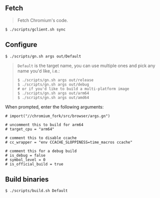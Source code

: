 ## Fetch

> Fetch Chromium's code.

```console
$ ./scripts/gclient.sh sync
```

## Configure

```console
$ ./scripts/gn.sh args out/Default
```

> `Default` is the target name, you can use multiple ones and pick any name you'd like, i.e.:
>
> ```console
> $ ./scripts/gn.sh args out/release
> $ ./scripts/gn.sh args out/debug
> # or if you'd like to build a multi-platform image
> $ ./scripts/gn.sh args out/arm64
> $ ./scripts/gn.sh args out/amd64
> ```

When prompted, enter the following arguments:

```gn
# import("//chromium_fork/src/browser/args.gn")

# uncomment this to build for arm64
# target_cpu = "arm64"

# comment this to disable ccache
# cc_wrapper = "env CCACHE_SLOPPINESS=time_macros ccache"

# comment this for a debug build
# is_debug = false
# symbol_level = 0
# is_official_build = true
```

## Build binaries

```console
$ ./scripts/build.sh Default
```